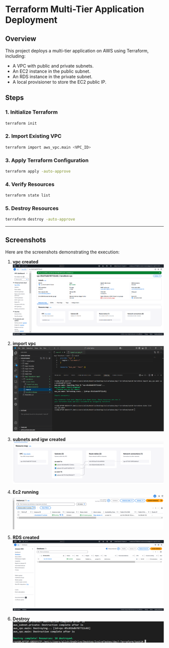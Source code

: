 # Terraform Multi-Tier Application Deployment

## Overview
This project deploys a multi-tier application on AWS using Terraform, including:
- A VPC with public and private subnets.
- An EC2 instance in the public subnet.
- An RDS instance in the private subnet.
- A local provisioner to store the EC2 public IP.

## Steps

### 1. Initialize Terraform
```sh
terraform init
```

### 2. Import Existing VPC
```sh
terraform import aws_vpc.main <VPC_ID>
```

### 3. Apply Terraform Configuration
```sh
terraform apply -auto-approve
```

### 4. Verify Resources
```sh
terraform state list
```

### 5. Destroy Resources
```sh
terraform destroy -auto-approve
```

---
## Screenshots
Here are the screenshots demonstrating the execution:

1. **vpc created** ![vpc-created](./screen-shots/vpc-created.png)

2. **import vpc** ![import-vpc](./screen-shots/import-vpc.png)

3. **subnets and igw created** ![subnets_igw](./screen-shots/subnets_igw.png)

4. **Ec2 running** ![ec2 running](./screen-shots/ec2_running.png)

5. **RDS created**![RDS created](./screen-shots/RDS_created.png)

6. **Destroy**![Destroy](./screen-shots/Destroy-all.png)



